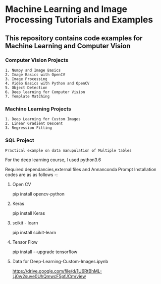 # Machine Learning and Image Processing Tutorials and Examples

## This repository contains code examples for Machine Learning and Computer Vision 

### Computer Vision Projects
```
1. Numpy and Image Basics   
2. Image Basics with OpenCV   
3. Image Processing   
4. Video Basics with Python and OpenCV   
5. Object Detection   
6. Deep learning for Computer Vision   
7. Template Matching
```
   
### Machine Learning Projects  
```
1. Deep Learning for Custom Images   
2. Linear Gradient Descent   
3. Regression Fitting
```

### SQL Project
```
Practical example on data manupulation of Multiple tables
```
   
For the deep learning course, I used python3.6

Required dependancies,external files and Annanconda Prompt Installation codes are as as follows -:

1) Open CV

   pip install opencv-python
   
2) Keras

   pip install Keras
   
3) scikit - learn

   pip install scikit-learn
   
4) Tensor Flow

   pip install --upgrade tensorflow
   
5) Data for Deep-Learning-Custom-Images.ipynb

   https://drive.google.com/file/d/1U6RtBhML-Lj0w2suve0UhQmwcF5pfJCm/view
 
